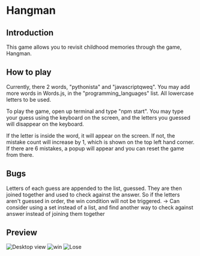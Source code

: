# Hangman

## Introduction
This game allows you to revisit childhood memories through the game, Hangman.

## How to play
Currently, there 2 words, "pythonista" and "javascriptqweq". You may add more words in Words.js, in the "programming_languages" list. All lowercase letters to be used.

To play the game, open up terminal and type "npm start". You may type your guess using the keyboard on the screen, and the letters you guessed will disappear on the keyboard. 

If the letter is inside the word, it will appear on the screen. If not, the mistake count will increase by 1, which is shown on the top left hand corner. If there are 6 mistakes, a popup will appear and you can reset the game from there.

## Bugs
Letters of each guess are appended to the list, guessed. They are then joined together and used to check against the answer. So if the letters aren't guessed in order, the win condition will not be triggered. -> Can consider using a set instead of a list, and find another way to check against answer instead of joining them together

## Preview
![Desktop view](https://user-images.githubusercontent.com/98690678/170909307-b752899e-df10-4cfc-b714-2ac741ee9c56.PNG)
![win](https://user-images.githubusercontent.com/98690678/170909316-af6b2b1f-6fdf-48bc-886c-50d252e2d8c1.PNG)
![Lose](https://user-images.githubusercontent.com/98690678/170909369-a141054a-c8c0-4eb0-9769-6535fac3002c.PNG)




